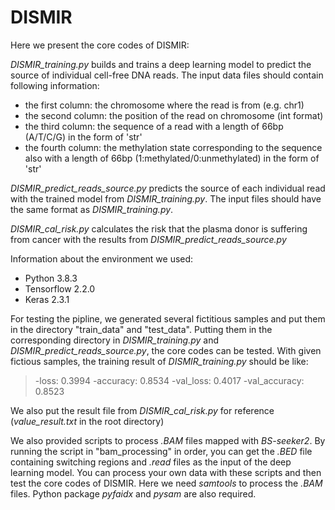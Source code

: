 # DISMIR
Here we present the core codes of DISMIR:

*DISMIR_training.py* builds and trains a deep learning model to predict the source of individual cell-free DNA reads. The input data files should contain following information:
* the first column: the chromosome where the read is from (e.g. chr1)
* the second column: the position of the read on chromosome (int format)
* the third column: the sequence of a read with a length of 66bp (A/T/C/G) in the form of 'str'
* the fourth column: the methylation state corresponding to the sequence also with a length of 66bp (1:methylated/0:unmethylated) in the form of 'str'
    
*DISMIR_predict_reads_source.py* predicts the source of each individual read with the trained model from *DISMIR_training.py*. The input files should have the same format as *DISMIR_training.py*.

*DISMIR_cal_risk.py* calculates the risk that the plasma donor is suffering from cancer with the results from *DISMIR_predict_reads_source.py*

Information about the environment we used:
* Python 3.8.3
* Tensorflow 2.2.0
* Keras 2.3.1


For testing the pipline, we generated several fictitious samples and put them in the directory "train_data" and "test_data". Putting them in the corresponding directory in *DISMIR_training.py* and *DISMIR_predict_reads_source.py*, the core codes can be tested. With given fictious samples, the training result of *DISMIR_training.py* should be like:
> -loss: 0.3994 -accuracy: 0.8534 -val_loss: 0.4017 -val_accuracy: 0.8523

We also put the result file from *DISMIR_cal_risk.py* for reference (*value_result.txt* in the root directory)



We also provided scripts to process *.BAM* files mapped with *BS-seeker2*. By running the script in "bam_processing" in order, you can get the *.BED* file containing switching regions and *.read* files as the input of the deep learning model. You can process your own data with these scripts and then test the core codes of DISMIR. Here we need *samtools* to process the *.BAM* files. Python package *pyfaidx* and *pysam* are also required.
